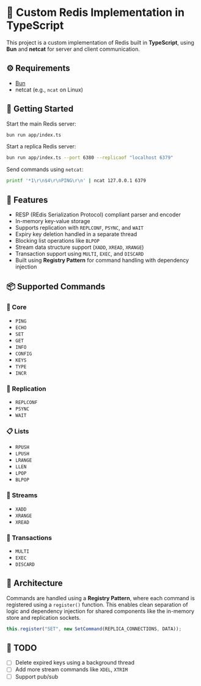 # 🧠 Custom Redis Implementation in TypeScript

This project is a custom implementation of Redis built in **TypeScript**, using **Bun** and **netcat** for server and client communication.

## ⚙️ Requirements

* [Bun](https://bun.sh/docs/installation)
* netcat (e.g., `ncat` on Linux)

## 🚀 Getting Started

Start the main Redis server:

```bash
bun run app/index.ts
```

Start a replica Redis server:

```bash
bun run app/index.ts --port 6380 --replicaof "localhost 6379"
```

Send commands using `netcat`:

```bash
printf '*1\r\n$4\r\nPING\r\n' | ncat 127.0.0.1 6379
```

## 🧪 Features

* RESP (REdis Serialization Protocol) compliant parser and encoder
* In-memory key-value storage
* Supports replication with `REPLCONF`, `PSYNC`, and `WAIT`
* Expiry key deletion handled in a separate thread
* Blocking list operations like `BLPOP`
* Stream data structure support (`XADD`, `XREAD`, `XRANGE`)
* Transaction support using `MULTI`, `EXEC`, and `DISCARD`
* Built using **Registry Pattern** for command handling with dependency injection

## 📦 Supported Commands

### 🔧 Core

* `PING`
* `ECHO`
* `SET`
* `GET`
* `INFO`
* `CONFIG`
* `KEYS`
* `TYPE`
* `INCR`

### 🧬 Replication

* `REPLCONF`
* `PSYNC`
* `WAIT`

### 📋 Lists

* `RPUSH`
* `LPUSH`
* `LRANGE`
* `LLEN`
* `LPOP`
* `BLPOP`

### 🔁 Streams

* `XADD`
* `XRANGE`
* `XREAD`

### 💼 Transactions

* `MULTI`
* `EXEC`
* `DISCARD`

## 🧱 Architecture

Commands are handled using a **Registry Pattern**, where each command is registered using a `register()` function. This enables clean separation of logic and dependency injection for shared components like the in-memory store and replication sockets.

```ts
this.register("SET", new SetCommand(REPLICA_CONNECTIONS, DATA));
```

## 📌 TODO

* [ ] Delete expired keys using a background thread
* [ ] Add more stream commands like `XDEL`, `XTRIM`
* [ ] Support pub/sub